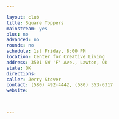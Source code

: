 ```yaml
---

layout: club
title: Square Toppers
mainstream: yes
plus: no
advanced: no
rounds: no
schedule: 1st Friday, 8:00 PM
location: Center for Creative Living
address: 3501 SW 'F' Ave., Lawton, OK
state: OK
directions: 
caller: Jerry Stover
contact: (580) 492-4442, (580) 353-6317
website: 



---
```


